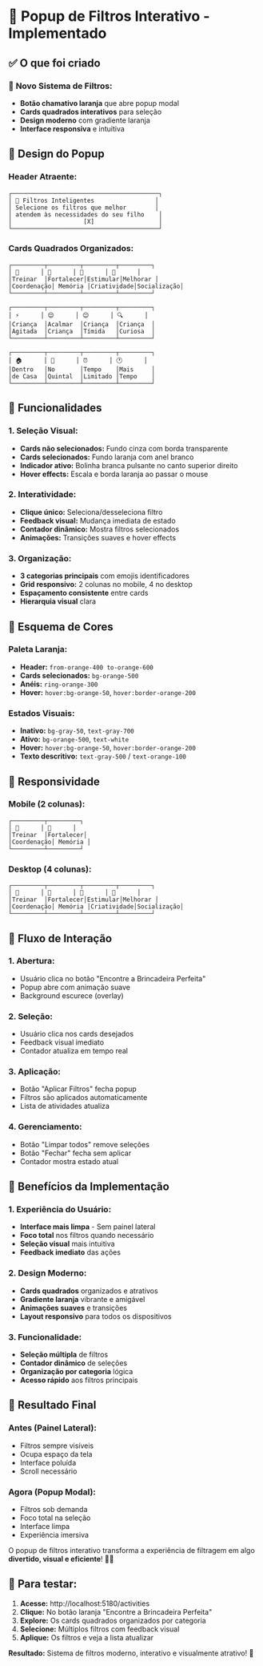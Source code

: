 # 🎯 Popup de Filtros Interativo - Implementado

## ✅ O que foi criado

### 🚀 **Novo Sistema de Filtros:**
- **Botão chamativo laranja** que abre popup modal
- **Cards quadrados interativos** para seleção
- **Design moderno** com gradiente laranja
- **Interface responsiva** e intuitiva

## 🎨 **Design do Popup**

### **Header Atraente:**
```
┌─────────────────────────────────────────┐
│ 🎯 Filtros Inteligentes                 │
│ Selecione os filtros que melhor        │
│ atendem às necessidades do seu filho    │
│                    [X]                  │
└─────────────────────────────────────────┘
```

### **Cards Quadrados Organizados:**
```
┌─────────┬─────────┬─────────┬─────────┐
│ 🤹      │ 🧠      │ 🎨      │ 👥      │
│Treinar  │Fortalecer│Estimular│Melhorar │
│Coordenação│ Memória │Criatividade│Socialização│
└─────────┴─────────┴─────────┴─────────┘

┌─────────┬─────────┬─────────┬─────────┐
│ ⚡      │ 😌      │ 😊      │ 🔍      │
│Criança  │Acalmar  │Criança  │Criança  │
│Agitada  │Criança  │Tímida   │Curiosa  │
└─────────┴─────────┴─────────┴─────────┘

┌─────────┬─────────┬─────────┬─────────┐
│ 🏠      │ 🌳      │ ⏰      │ 🕐      │
│Dentro   │No       │Tempo    │Mais     │
│de Casa  │Quintal  │Limitado │Tempo    │
└─────────┴─────────┴─────────┴─────────┘
```

## 🔧 **Funcionalidades**

### **1. Seleção Visual:**
- **Cards não selecionados:** Fundo cinza com borda transparente
- **Cards selecionados:** Fundo laranja com anel branco
- **Indicador ativo:** Bolinha branca pulsante no canto superior direito
- **Hover effects:** Escala e borda laranja ao passar o mouse

### **2. Interatividade:**
- **Clique único:** Seleciona/desseleciona filtro
- **Feedback visual:** Mudança imediata de estado
- **Contador dinâmico:** Mostra filtros selecionados
- **Animações:** Transições suaves e hover effects

### **3. Organização:**
- **3 categorias principais** com emojis identificadores
- **Grid responsivo:** 2 colunas no mobile, 4 no desktop
- **Espaçamento consistente** entre cards
- **Hierarquia visual** clara

## 🎨 **Esquema de Cores**

### **Paleta Laranja:**
- **Header:** `from-orange-400 to-orange-600`
- **Cards selecionados:** `bg-orange-500`
- **Anéis:** `ring-orange-300`
- **Hover:** `hover:bg-orange-50`, `hover:border-orange-200`

### **Estados Visuais:**
- **Inativo:** `bg-gray-50`, `text-gray-700`
- **Ativo:** `bg-orange-500`, `text-white`
- **Hover:** `hover:bg-orange-50`, `hover:border-orange-200`
- **Texto descritivo:** `text-gray-500` / `text-orange-100`

## 📱 **Responsividade**

### **Mobile (2 colunas):**
```
┌─────────┬─────────┐
│ 🤹      │ 🧠      │
│Treinar  │Fortalecer│
│Coordenação│ Memória │
└─────────┴─────────┘
```

### **Desktop (4 colunas):**
```
┌─────────┬─────────┬─────────┬─────────┐
│ 🤹      │ 🧠      │ 🎨      │ 👥      │
│Treinar  │Fortalecer│Estimular│Melhorar │
│Coordenação│ Memória │Criatividade│Socialização│
└─────────┴─────────┴─────────┴─────────┘
```

## 🔄 **Fluxo de Interação**

### **1. Abertura:**
- Usuário clica no botão "Encontre a Brincadeira Perfeita"
- Popup abre com animação suave
- Background escurece (overlay)

### **2. Seleção:**
- Usuário clica nos cards desejados
- Feedback visual imediato
- Contador atualiza em tempo real

### **3. Aplicação:**
- Botão "Aplicar Filtros" fecha popup
- Filtros são aplicados automaticamente
- Lista de atividades atualiza

### **4. Gerenciamento:**
- Botão "Limpar todos" remove seleções
- Botão "Fechar" fecha sem aplicar
- Contador mostra estado atual

## 🎯 **Benefícios da Implementação**

### **1. Experiência do Usuário:**
- **Interface mais limpa** - Sem painel lateral
- **Foco total** nos filtros quando necessário
- **Seleção visual** mais intuitiva
- **Feedback imediato** das ações

### **2. Design Moderno:**
- **Cards quadrados** organizados e atrativos
- **Gradiente laranja** vibrante e amigável
- **Animações suaves** e transições
- **Layout responsivo** para todos os dispositivos

### **3. Funcionalidade:**
- **Seleção múltipla** de filtros
- **Contador dinâmico** de seleções
- **Organização por categoria** lógica
- **Acesso rápido** aos filtros principais

## 🚀 **Resultado Final**

### **Antes (Painel Lateral):**
- Filtros sempre visíveis
- Ocupa espaço da tela
- Interface poluída
- Scroll necessário

### **Agora (Popup Modal):**
- Filtros sob demanda
- Foco total na seleção
- Interface limpa
- Experiência imersiva

O popup de filtros interativo transforma a experiência de filtragem em algo **divertido, visual e eficiente**! 🎯✨

## 📱 **Para testar:**

1. **Acesse:** http://localhost:5180/activities
2. **Clique:** No botão laranja "Encontre a Brincadeira Perfeita"
3. **Explore:** Os cards quadrados organizados por categoria
4. **Selecione:** Múltiplos filtros com feedback visual
5. **Aplique:** Os filtros e veja a lista atualizar

**Resultado:** Sistema de filtros moderno, interativo e visualmente atrativo! 🚀





